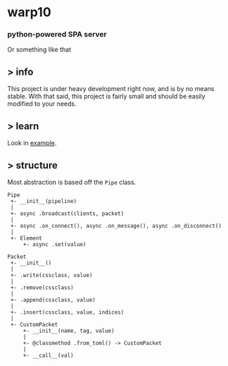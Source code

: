 # warp10
### python-powered SPA server
Or something like that

## > info

This project is under heavy development right now, and is by no means stable. With that said, this project is fairly small and should be easily modified to your needs.

## > learn

Look in [example](#/example).


## > structure

Most abstraction is based off the `Pipe` class.

```
Pipe
 +- __init__(pipeline)
 |
 +- async .broadcast(clients, packet)
 |
 +- async .on_connect(), async .on_message(), async .on_disconnect()
 |
 +- Element
     +- async .set(value)

Packet
 +- __init__()
 |
 +- .write(cssclass, value)
 |
 +- .remove(cssclass)
 | 
 +- .append(cssclass, value)
 |
 +- .insert(cssclass, value, indices)
 |
 +- CustomPacket
     +- __init__(name, tag, value)
     |
     +- @classmethod .from_toml() -> CustomPacket
     |
     +- __call__(val)
```